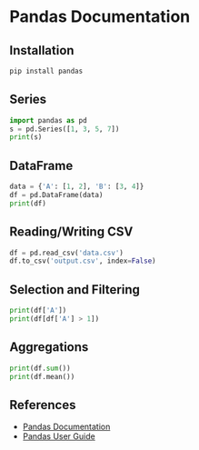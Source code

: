 # Pandas Documentation

## Installation

```bash
pip install pandas
```

## Series
```python
import pandas as pd
s = pd.Series([1, 3, 5, 7])
print(s)
```

## DataFrame
```python
data = {'A': [1, 2], 'B': [3, 4]}
df = pd.DataFrame(data)
print(df)
```

## Reading/Writing CSV
```python
df = pd.read_csv('data.csv')
df.to_csv('output.csv', index=False)
```

## Selection and Filtering
```python
print(df['A'])
print(df[df['A'] > 1])
```

## Aggregations
```python
print(df.sum())
print(df.mean())
```

## References
- [Pandas Documentation](https://pandas.pydata.org/docs/)
- [Pandas User Guide](https://pandas.pydata.org/pandas-docs/stable/user_guide/index.html)
